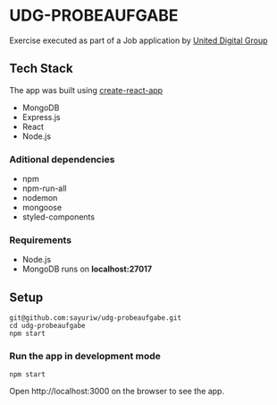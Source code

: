 # UDG-PROBEAUFGABE 

Exercise executed as part of a Job application by [United Digital Group](https://www.udg.de/de-de/jobs/junior-frontend-developer-4605184)


## Tech Stack

The app was built using [create-react-app](https://github.com/facebook/create-react-app)

- MongoDB
- Express.js
- React
- Node.js

### Aditional dependencies

- npm
- npm-run-all
- nodemon
- mongoose
- styled-components

### Requirements

- Node.js
- MongoDB runs on **localhost:27017**

## Setup

``git@github.com:sayuriw/udg-probeaufgabe.git``<br/>
``cd udg-probeaufgabe``<br/>
``npm start``


### Run the app in development mode

`npm start`

Open http://localhost:3000 on the browser to see the app. 
